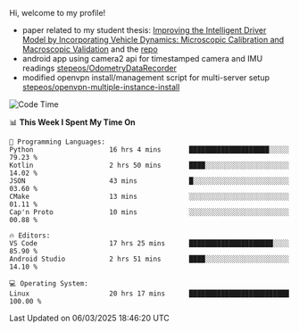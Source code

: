Hi, welcome to my profile!

* paper related to my student thesis: [Improving the Intelligent Driver Model by Incorporating Vehicle Dynamics: Microscopic Calibration and Macroscopic Validation](https://doi.org/10.48550/arXiv.2408.03722) and the [repo](https://github.com/stepeos/pycarmodel_calibration)
* android app using camera2 api for timestamped camera and IMU readings [stepeos/OdometryDataRecorder](https://github.com/stepeos/OdometryDataRecorder)
* modified openvpn install/management script for multi-server setup [stepeos/openvpn-multiple-instance-install](https://github.com/stepeos/openvpn-multiple-instance-install)

<!--START_SECTION:waka-->
![Code Time](http://img.shields.io/badge/Code%20Time-2%2C002%20hrs%2031%20mins-blue)

📊 **This Week I Spent My Time On** 

```text
💬 Programming Languages: 
Python                   16 hrs 4 mins       ████████████████████░░░░░   79.23 % 
Kotlin                   2 hrs 50 mins       ████░░░░░░░░░░░░░░░░░░░░░   14.02 % 
JSON                     43 mins             █░░░░░░░░░░░░░░░░░░░░░░░░   03.60 % 
CMake                    13 mins             ░░░░░░░░░░░░░░░░░░░░░░░░░   01.11 % 
Cap'n Proto              10 mins             ░░░░░░░░░░░░░░░░░░░░░░░░░   00.88 % 

🔥 Editors: 
VS Code                  17 hrs 25 mins      █████████████████████░░░░   85.90 % 
Android Studio           2 hrs 51 mins       ████░░░░░░░░░░░░░░░░░░░░░   14.10 % 

💻 Operating System: 
Linux                    20 hrs 17 mins      █████████████████████████   100.00 % 
```


 Last Updated on 06/03/2025 18:46:20 UTC
<!--END_SECTION:waka-->
